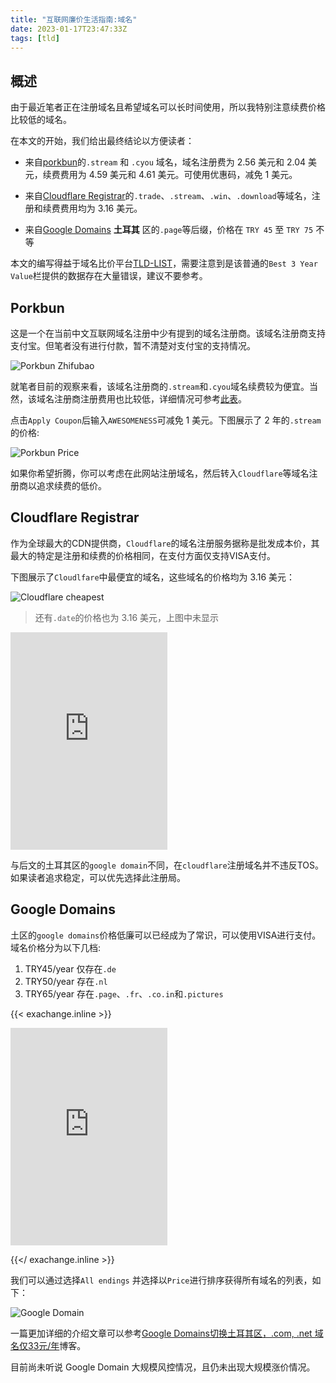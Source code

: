 ```yaml
---
title: "互联网廉价生活指南:域名"
date: 2023-01-17T23:47:33Z
tags: [tld]
---
```


## 概述

由于最近笔者正在注册域名且希望域名可以长时间使用，所以我特别注意续费价格比较低的域名。

在本文的开始，我们给出最终结论以方便读者：

- 来自[porkbun](https://porkbun.com)的`.stream` 和 `.cyou` 域名，域名注册费为 2.56 美元和 2.04 美元，续费费用为 4.59 美元和 4.61 美元。可使用优惠码，减免 1 美元。

- 来自[Cloudflare Registrar](https://www.cloudflare.com/products/registrar/)的`.trade`、`.stream`、`.win`、`.download`等域名，注册和续费费用均为 3.16 美元。

- 来自[Google Domains](https://domains.google/) **土耳其** 区的`.page`等后缀，价格在 `TRY 45` 至 `TRY 75` 不等

本文的编写得益于域名比价平台[TLD-LIST](https://tld-list.com/)，需要注意到是该普通的`Best 3 Year Value`栏提供的数据存在大量错误，建议不要参考。

## Porkbun

这是一个在当前中文互联网域名注册中少有提到的域名注册商。该域名注册商支持支付宝。但笔者没有进行付款，暂不清楚对支付宝的支持情况。

![Porkbun Zhifubao](https://img.gopic.xyz/8d489a696abb240da67f060f0d90f282.png)

就笔者目前的观察来看，该域名注册商的`.stream`和`.cyou`域名续费较为便宜。当然，该域名注册商注册费用也比较低，详细情况可参考[此表](https://tld-list.com/registrars/porkbun/tlds?cr=1)。

点击`Apply Coupon`后输入`AWESOMENESS`可减免 1 美元。下图展示了 2 年的`.stream`的价格:

![Porkbun Price](https://img.gopic.xyz/7ddae5bca88a13dad9b3f473c1b98bee.png)

如果你希望折腾，你可以考虑在此网站注册域名，然后转入`Cloudflare`等域名注册商以追求续费的低价。

## Cloudflare Registrar

作为全球最大的CDN提供商，`Cloudflare`的域名注册服务据称是批发成本价，其最大的特定是注册和续费的价格相同，在支付方面仅支持VISA支付。

下图展示了`Cloudlfare`中最便宜的域名，这些域名的价格均为 3.16 美元：

![Cloudflare cheapest](https://img.gopic.xyz/4f2611257c07db5b797bb8ee7d53cde9.png)

> 还有`.date`的价格也为 3.16 美元，上图中未显示

<iframe style="border: none;" src="https://themoneyconverter.com/CurrencyConverter?tab=0&from=USD&to=CNY&bg=ffffff" marginwidth="0" marginheight="0" scrolling="no" seamless="seamless" width="251" height="348"></iframe>

与后文的土耳其区的`google domain`不同，在`cloudflare`注册域名并不违反TOS。如果读者追求稳定，可以优先选择此注册局。

## Google Domains

土区的`google domains`价格低廉可以已经成为了常识，可以使用VISA进行支付。域名价格分为以下几档:

1. TRY45/year 仅存在`.de`
1. TRY50/year 存在`.nl` 
1. TRY65/year 存在`.page`、`.fr`、`.co.in`和`.pictures`

{{< exachange.inline >}}

<iframe style="border: none;" src="https://themoneyconverter.com/zh-CN/CurrencyConverter?tab=0&from=TRY&to=CNY&bg=ffffff" marginwidth="0" marginheight="0" scrolling="no" seamless="seamless" width="251" height="348"></iframe>

{{</ exachange.inline >}}

我们可以通过选择`All endings` 并选择以`Price`进行排序获得所有域名的列表，如下：

![Google Domain](https://img.gopic.xyz/6e51ad2aa62b05f7153d2c0c891b93c2.png)

一篇更加详细的介绍文章可以参考[Google Domains切换土耳其区，.com, .net 域名仅33元/年](https://51.ruyo.net/17838.html)博客。

目前尚未听说 Google Domain 大规模风控情况，且仍未出现大规模涨价情况。
